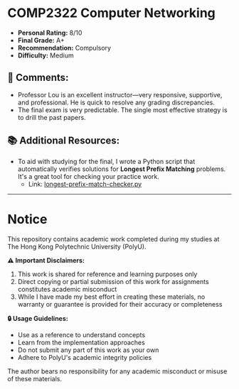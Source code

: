 # COMP2322 Computer Networking

- **Personal Rating:** 8/10
- **Final Grade:** A+
- **Recommendation:** Compulsory
- **Difficulty:** Medium

## 💭 Comments:
- Professor Lou is an excellent instructor—very responsive, supportive, and professional. He is quick to resolve any grading discrepancies.
- The final exam is very predictable. The single most effective strategy is to drill the past papers.


## 📚 Additional Resources:
- To aid with studying for the final, I wrote a Python script that automatically verifies solutions for **Longest Prefix Matching** problems. It's a great tool for checking your practice work.
	- Link: [longest-prefix-match-checker.py](https://github.com/Cylrx/PolyU_COMP_Subjects/blob/main/comp2322/longest-prefix-match-checker.py)

---

# Notice

This repository contains academic work completed during my studies at The Hong Kong Polytechnic University (PolyU). 

**⚠️ Important Disclaimers:**
1. This work is shared for reference and learning purposes only
2. Direct copying or partial submission of this work for assignments constitutes academic misconduct
3. While I have made my best effort in creating these materials, no warranty or guarantee is provided for their accuracy or completeness

**🔒 Usage Guidelines:**
- Use as a reference to understand concepts
- Learn from the implementation approaches
- Do not submit any part of this work as your own
- Adhere to PolyU's academic integrity policies

The author bears no responsibility for any academic misconduct or misuse of these materials.
